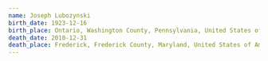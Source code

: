 ```yaml
---
name: Joseph Lubozynski
birth_date: 1923-12-16
birth_place: Ontario, Washington County, Pennsylvania, United States of America
death_date: 2010-12-31
death_place: Frederick, Frederick County, Maryland, United States of America
---
```

